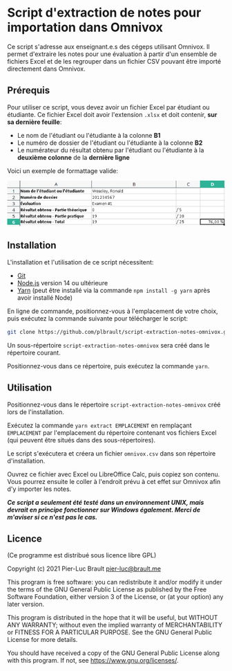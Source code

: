 # Script d'extraction de notes pour importation dans Omnivox

Ce script s'adresse aux enseignant.e.s des cégeps utilisant Omnivox. Il permet d'extraire les notes pour une évaluation à partir d'un ensemble de fichiers Excel et de les regrouper dans un fichier CSV pouvant être importé directement dans Omnivox.

## Prérequis

Pour utiliser ce script, vous devez avoir un fichier Excel par étudiant ou étudiante. Ce fichier Excel doit avoir l'extension `.xlsx` et doit contenir, **sur sa dernière feuille**:

* Le nom de l'étudiant ou l'étudiante à la colonne **B1**
* Le numéro de dossier de l'étudiant ou l'étudiante à la colonne **B2**
* Le numérateur du résultat obtenu par l'étudiant ou l'étudiante à la **deuxième colonne** de la **dernière ligne**

Voici un exemple de formattage valide:

![Exemple](readme/sheet-example.png)

## Installation

L'installation et l'utilisation de ce script nécessitent:

* [Git](https://git-scm.com/)
* [Node.js](https://nodejs.org/en/) version 14 ou ultérieure
* [Yarn](https://yarnpkg.com/) (peut être installé via la commande `npm install -g yarn` après avoir installé Node)

En ligne de commande, positionnez-vous à l'emplacement de votre choix, puis exécutez la commande suivante pour télécharger le script:

```bash
git clone https://github.com/plbrault/script-extraction-notes-omnivox.git
```

Un sous-répertoire `script-extraction-notes-omnivox` sera créé dans le répertoire courant.

Positionnez-vous dans ce répertoire, puis exécutez la commande `yarn`.

## Utilisation

Positionnez-vous dans le répertoire `script-extraction-notes-omnivox` créé lors de l'installation.

Exécutez la commande `yarn extract EMPLACEMENT` en remplaçant `EMPLACEMENT` par l'emplacement du répertoire contenant vos fichiers Excel (qui peuvent être situés dans des sous-répertoires).

Le script s'exécutera et créera un fichier `omnivox.csv` dans son répertoire d'installation.

Ouvrez ce fichier avec Excel ou LibreOffice Calc, puis copiez son contenu. Vous pourrez ensuite le coller à l'endroit prévu à cet effet sur Omnivox afin d'y importer les notes.

***Ce script a seulement été testé dans un environnement UNIX, mais devrait en principe fonctionner sur Windows également. Merci de m'aviser si ce n'est pas le cas.***


## Licence

(Ce programme est distribué sous licence libre GPL)

Copyright (c) 2021 Pier-Luc Brault <pier-luc@brault.me>

This program is free software: you can redistribute it and/or modify
it under the terms of the GNU General Public License as published by
the Free Software Foundation, either version 3 of the License, or
(at your option) any later version.

This program is distributed in the hope that it will be useful,
but WITHOUT ANY WARRANTY; without even the implied warranty of
MERCHANTABILITY or FITNESS FOR A PARTICULAR PURPOSE.  See the
GNU General Public License for more details.

You should have received a copy of the GNU General Public License
along with this program.  If not, see <https://www.gnu.org/licenses/>.
